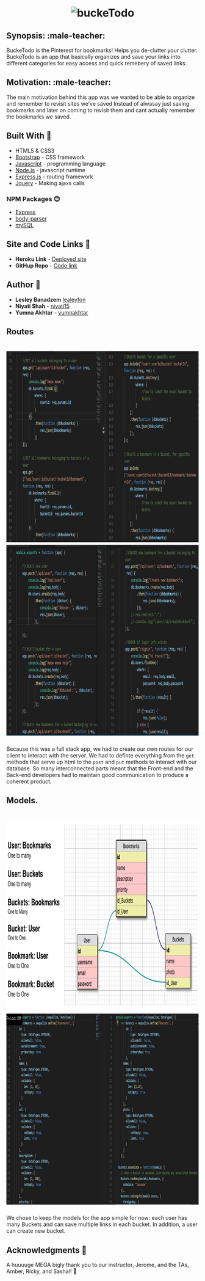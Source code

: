  <h1 align="center">
  <img src="public/image/logo.png" alt="buckeTodo" width="500">
</h1>

## Synopsis: :male-teacher:

BuckeTodo is the Pinterest for bookmarks! Helps you de-clutter your clutter. BuckeTodo is an app that basically organizes and save your links into different categories for easy access and quick remebery of saved links. 

## Motivation: :male-teacher:
The main motivation behind this app was we wanted to be able to organize and remember to revisit sites we’ve saved Instead of alwasay just saving bookmarks and later on coming to revisit them and cant actually remember the bookmarks we saved.


## Built With :crescent_moon:
* HTML5 & CSS3
* [Bootstrap](https://getbootstrap.com/) - CSS framework
* [Javascript](https://www.javascript.com/) - programming language
* [Node.js](https://nodejs.org/en/) - javascript runtime
* [Express.js](https://expressjs.com/) - routing framework
* [Jquery](https://jquery.com/) - Making ajaxs calls 

### NPM Packages :blush:
* [Express](https://www.npmjs.com/package/express)
* [body-parser](https://www.npmjs.com/package/body-parser)
* [mySQL](https://www.npmjs.com/package/mysql)

## Site and Code Links :link:

* **Heroku Link** - [Deployed site](https://bucketodo.herokuapp.com/login)
* **GitHup Repo** - [Code link](https://github.com/lesleyfon/buckeTodo)


## Author :key:
* **Lesley Banadzem** [lealeyfon](https://github.com/lealeyfon)
* **Niyati Shah** - [niyati15](https://github.com/niyati15)
* **Yumna Akhtar** - [yumnakhtar](https://github.com/yumnakhtar)

## Routes

<h1 align="center">
  <img src="public/image/api-routes(1).png" alt="api-routes" width="700" height="500">
   <img src="public/image/api-routes(2).png" alt="api-routes" width="700" height="500" >
</h1>
<!-- <h1 align="center">
  <img src="public/image/api-routes(2)" alt="buckeTodo" width="500">
</h1> -->


Because this was a full stack app, we had to create our own routes for our client to interact with the server. We had to definte everything from the `get` methods that serve up html to the `post` and `put` methods to interact with our database. So many interconnected parts meant that the Front-end and the Back-end developers had to maintain good communication to produce a coherent product.


## Models.

<h1 align="center">
  <img src="public/image/models.png" alt="Models" width="700" height="500">
  <img src="public/image/models-screenshoot.png" alt="models-Screeshot"width="700" height="500">
</h1>
We chose to keep the models for the app simple for now: each user has many Buckets and can save multiple links in each bucket. In addition, a user can create new bucket.


## Acknowledgments :pray:
A huuuuge MEGA bigly thank you to our instructor, Jerome, and the TAs, Amber, Ricky, and Sasha!!  :grimacing: 



